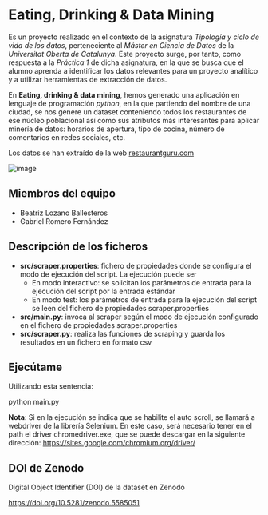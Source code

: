 # Eating, Drinking & Data Mining


Es un proyecto realizado en el contexto de la asignatura *Tipología y ciclo de vida de los datos*, perteneciente
al *Máster en Ciencia de Datos* de la *Universitat Oberta de Catalunya*.
Este proyecto surge, por tanto, como respuesta a la *Práctica 1* de dicha asignatura, en la que se busca que el 
alumno aprenda a identificar los datos relevantes para un proyecto analítico y a utilizar herramientas de 
extracción de datos.

En **Eating, drinking & data mining**, hemos generado una aplicación en lenguaje de programación *python*, en la que 
partiendo del nombre de una ciudad, se nos genere un dataset conteniendo todos los restaurantes de ese núcleo
poblacional así como sus atributos más interesantes para aplicar minería de datos: horarios de apertura, tipo de
cocina, número de comentarios en redes sociales, etc.

Los datos se han extraído de la web [restaurantguru.com](https://restaurantguru.com/)

![image](https://user-images.githubusercontent.com/92667730/137620094-94f98884-0130-427a-b91b-d1dba5225d3d.png)


## Miembros del equipo

- Beatriz Lozano Ballesteros
- Gabriel Romero Fernández

## Descripción de los ficheros

- **src/scraper.properties**: fichero de propiedades donde se configura el modo de ejecución del script. 
La ejecución puede ser
  - En modo interactivo: se solicitan los parámetros de entrada para la ejecución del script por la entrada estándar
  - En modo test: los parámetros de entrada para la ejecución del script se leen del fichero de propiedades scraper.properties
- **src/main.py**: invoca al scraper según el modo de ejecución configurado en el fichero de propiedades scraper.properties
- **src/scraper.py**: realiza las funciones de scraping y guarda los resultados en un fichero en formato csv

## Ejecútame

Utilizando esta sentencia:

python main.py

**Nota**: Si en la ejecución se indica que se habilite el auto scroll, se llamará a webdriver de la librería Selenium. En este caso, será necesario tener en el path el driver  chromedriver.exe, que se puede descargar en la siguiente dirección: https://sites.google.com/chromium.org/driver/

## DOI de Zenodo

Digital Object Identifier (DOI) de la dataset en Zenodo

https://doi.org/10.5281/zenodo.5585051

